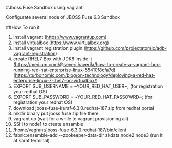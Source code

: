 #Jboss Fuse Sandbox using vagrant

Configurate several node of JBOSS Fuse 6.3 Sandbox

##How To run it
1. install vagrant (https://www.vagrantup.com)
2. install virtualbox (https://www.virtualbox.org)
3. install vagrant registration plugin (https://github.com/projectatomic/adb-vagrant-registration)
4. create RHEL7 Box with JDK8 inside it (https://medium.com/@severi.haverila/how-to-create-a-vagrant-box-running-red-hat-enterprise-linux-55410f8cfa7d) (https://turbonomic.com/blog/on-technology/deploying-a-red-hat-enterprise-linux-7-rhel7-on-virtualbox/)
5. EXPORT SUB_USERNAME = ~YOUR_RED_HAT_USER~; (for registration your redhat OS)
6. EXPORT SUB_PASSWORD = ~YOUR_RED_HAT_PASSOWRD~; (for registration your redhat OS)
7. download jboss-fuse-karaf-6.3.0.redhat-187.zip from redhat portal
8. mkdir binary put jboss fuse zip file there
9. vagrant up (wait for a while to vagrant provisioning all)
10. SSH to node1 to create ensamble
11. /home/vagrant/jboss-fuse-6.3.0.redhat-187/bin/client
12. fabric:ensemble-add --zookeeper-data-dir zkdata node2 node3 (run it at karaf terminal)
